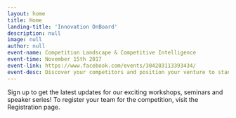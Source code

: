 ```yaml
---
layout: home
title: Home
landing-title: 'Innovation OnBoard'
description: null
image: null
author: null
event-name: Competition Landscape & Competitive Intelligence
event-time: November 15th 2017
event-link: https://www.facebook.com/events/304203113393434/
event-desc: Discover your competitors and position your venture to standout in the market.
---
```


Sign up to get the latest updates for our exciting workshops, seminars and speaker series! To register your team for the competition, visit the Registration page.
